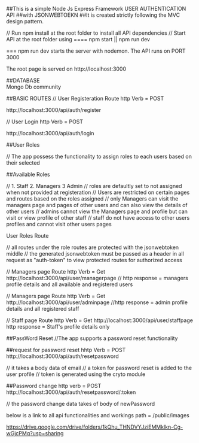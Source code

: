 ##This is a simple Node Js Express Framework USER AUTHENTICATION API
##with JSONWEBTOEKN
##It is created strictly following the MVC design pattern.

// Run npm install at the root folder to install all API dependencies
// Start API at the root folder using ==== npm start || npm run dev

=== npm run dev starts the server with nodemon.
The API runs on PORT 3000

The root page is served on http://localhost:3000

##DATABASE \
Mongo Db community

##BASIC ROUTES
// User Registeration Route
http Verb = POST

http://localhost:3000/api/auth/register

// User Login
http Verb = POST

http://localhost:3000/api/auth/login

##User Roles

// The app possess the functionality to assign roles to each users based on their selected

##Available Roles

// 1. Staff 2. Managers 3 Admin
// roles are defaultly set to not assigned when not provided at registeration
// Users are restricted on certain pages and routes based on the roles assigned
// only Managers can visit the managers page and pages of other users and can also view the details of other users
// admins cannot view the Managers page and profile but can visit or view profile of other staff
// staff do not have access to other users profiles and cannot visit other users pages

User Roles Route

// all routes under the role routes are protected with the jsonwebtoken middle
// the generated jsonwebtoken must be passed as a header in all request as "auth-token" to view protected routes for authorized access

// Managers page Route
http Verb = Get
http://localhost:3000/api/user/managerpage
// http response = managers profile details and all available and registered users

// Managers page Route
http Verb = Get
http://localhost:3000/api/user/adminpage
//http response = admin profile details and all registered staff

// Staff page Route
http Verb = Get
http://localhost:3000/api/user/staffpage
http response = Staff's profile details only

##PassWord Reset
//The app supports a password reset functionality

##request for password reset
hhtp Verb = POST
http://localhost:3000/api/auth/resetpassword

// it takes a body data of email
// a token for password reset is added to the user profile
// token is generated using the cryto module

##Password change
http verb = POST
http://localhost:3000/api/auth/resetpassword/:token

// the password change data takes of body of newPassword

below is a link to all api functionalities and workings
path = /public/images

https://drive.google.com/drive/folders/1kQhu_THNDVYJziEMMklkn-Cg-wGjcPMq?usp=sharing
